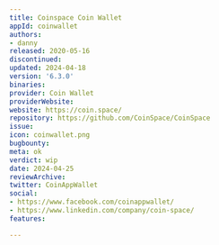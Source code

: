 ```yaml
---
title: Coinspace Coin Wallet
appId: coinwallet
authors:
- danny
released: 2020-05-16
discontinued: 
updated: 2024-04-18
version: '6.3.0'
binaries: 
provider: Coin Wallet
providerWebsite: 
website: https://coin.space/
repository: https://github.com/CoinSpace/CoinSpace
issue: 
icon: coinwallet.png
bugbounty: 
meta: ok
verdict: wip
date: 2024-04-25
reviewArchive: 
twitter: CoinAppWallet
social:
- https://www.facebook.com/coinappwallet/
- https://www.linkedin.com/company/coin-space/
features: 

---
```


